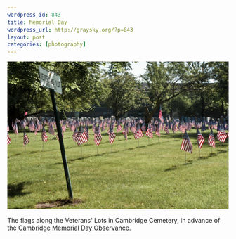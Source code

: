 ```yaml
--- 
wordpress_id: 843
title: Memorial Day
wordpress_url: http://graysky.org/?p=843
layout: post
categories: [photography]
---
```

<div class="flickr-frame"><a href="http://www.flickr.com/photos/downtree/3563197960/"><img src="/images/veterans_lot_lg.jpg" class="flickr-photo" /></a>
</div>

The flags along the Veterans' Lots in Cambridge Cemetery, in advance of the <a href="http://www.cambridgema.gov/VET/NewsDetail.cfm?story_id=2149">Cambridge Memorial Day Observance</a>.
